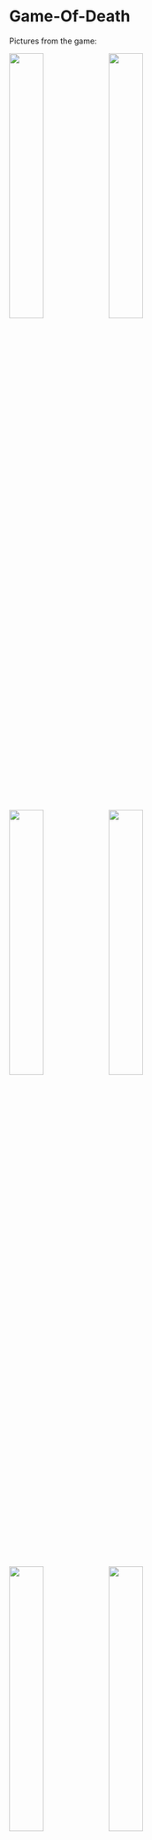 # Game-Of-Death

Pictures from the game:

<img src="https://user-images.githubusercontent.com/93651794/222927004-86729278-2ddb-41f4-9930-0fc614b8050e.png" width="35%" height="35%"  ></img> 
<img src="https://user-images.githubusercontent.com/93651794/222927298-2284b9fe-4fc3-45c0-8ba6-ae47f7d0f502.png" width="35%" height="35%"  ></img> 
<img src="https://user-images.githubusercontent.com/93651794/222927655-47b41406-0bd9-47c8-ab65-c7400063e071.png" width="35%" height="35%"  ></img> 
<img src="https://user-images.githubusercontent.com/93651794/222927729-397f8ee8-f367-43e8-9db7-c33de869116d.png" width="35%" height="35%"  ></img> 
<img src="https://user-images.githubusercontent.com/93651794/222927992-ea9d51dd-431e-4283-a36b-78182d5d54af.png" width="35%" height="35%"  ></img> 
<img src="https://user-images.githubusercontent.com/93651794/222928039-e9a5d4be-c3bd-4cc7-b560-008164cc12f7.png" width="35%" height="35%"  ></img> 


The game was made in UNREAL ENGINE 5 as a personal project by me.
Most of the programming was made with C++ in VISUAL STUDIO and all the rest in a combination of BLUEPRINTS with C++.

You can download the game for free at the following link:
https://drive.google.com/file/d/1c6KBDMeUnWDJ3G6rZSkvV6xHV5xjscsN/view

ABOUT THE GAME:

   This is a third person game that takes inspiration from Bruce lee's "GAME OF DEATH" movie in 1978.
   The players's main purpose is to go through three stages (floors) of bosses and challenges,where eacg stage is more difficult that the previous one.

THE GAME CONTAINS THE FOLLOWING:

1. Enemies of different types drop different random pickups after death.
2. Every boss has his own special attacks.
3. Health and stamina, possibility to improve both.
4. Collection of coins used for better weapons.
5. "Auto save" - the game is saved automatically.
6. A number of graphics options.
7. Pause menu, Death menu, Main menu and Loading screen.
8. Fall physics (Ragdoll).
9. and many more...

# Trailer:
  https://www.youtube.com/watch?v=PMsAm4yWlOA

# Full Game Walkthrough:
  https://www.youtube.com/watch?v=I3zeBO-5zX0&t=439s
  
# The creation of "Game Of Death":
  https://www.youtube.com/watch?v=zsyrcr0M_a8&t=289s

